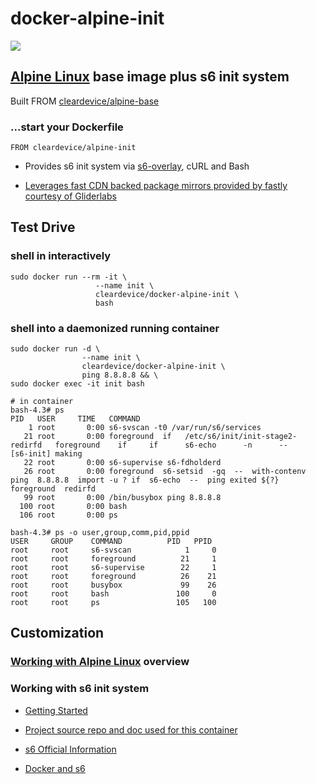 # docker-alpine-init


[![](https://badge.imagelayers.io/cleardevice/docker-alpine-init:latest.svg)](https://imagelayers.io/?images=cleardevice/docker-alpine-init:latest 'Get your own badge on imagelayers.io')

## [Alpine Linux](http://alpinelinux.org/) base image plus s6 init system

Built FROM [cleardevice/alpine-base](https://github.com/cleardevice/docker-alpine-base)

### ...start your Dockerfile

```shell
FROM cleardevice/alpine-init
```

+ Provides s6 init system via [s6-overlay](https://github.com/just-containers/s6-overlay), cURL and Bash

+ [Leverages fast CDN backed package mirrors provided by fastly courtesy of Gliderlabs](http://gliderlabs.com/blog/2015/09/23/fastly-cdn-speeds-up-alpine-package-installs/)

## Test Drive

### shell in interactively
```shell
sudo docker run --rm -it \
                   --name init \
                   cleardevice/docker-alpine-init \
                   bash
```
### shell into a daemonized running container
```shell
sudo docker run -d \
                --name init \
                cleardevice/docker-alpine-init \
                ping 8.8.8.8 && \
sudo docker exec -it init bash

# in container
bash-4.3# ps
PID   USER     TIME   COMMAND
    1 root       0:00 s6-svscan -t0 /var/run/s6/services
   21 root       0:00 foreground  if   /etc/s6/init/init-stage2-redirfd   foreground    if     if      s6-echo      -n      --      [s6-init] making
   22 root       0:00 s6-supervise s6-fdholderd
   26 root       0:00 foreground  s6-setsid  -gq  --  with-contenv  ping  8.8.8.8  import -u ? if  s6-echo  --  ping exited ${?}  foreground  redirfd
   99 root       0:00 /bin/busybox ping 8.8.8.8
  100 root       0:00 bash
  106 root       0:00 ps

bash-4.3# ps -o user,group,comm,pid,ppid
USER     GROUP    COMMAND          PID   PPID
root     root     s6-svscan            1     0
root     root     foreground          21     1
root     root     s6-supervise        22     1
root     root     foreground          26    21
root     root     busybox             99    26
root     root     bash               100     0
root     root     ps                 105   100

```
## Customization

### [Working with Alpine Linux](https://github.com/cleardevice/docker-alpine-base#working-with-alpine-linux) overview

### Working with s6 init system

+ [Getting Started](http://blog.tutum.co/2015/05/20/s6-made-easy-with-the-s6-overlay/)

+ [Project source repo and doc used for this container](https://github.com/just-containers/s6-overlay)

+ [s6 Official Information](http://skarnet.org/software/s6/)

+ [Docker and s6](http://blog.tutum.co/2014/12/02/docker-and-s6-my-new-favorite-process-supervisor/)
